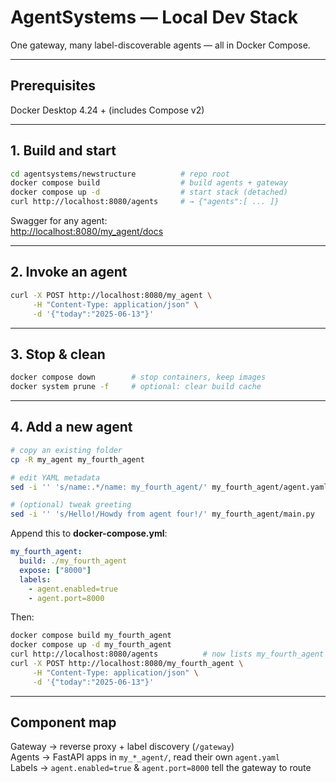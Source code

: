 # AgentSystems — Local Dev Stack

One gateway, many label-discoverable agents — all in Docker Compose.

---

## Prerequisites

Docker Desktop 4.24 + (includes Compose v2)

---

## 1. Build and start

```bash
cd agentsystems/newstructure          # repo root
docker compose build                  # build agents + gateway
docker compose up -d                  # start stack (detached)
curl http://localhost:8080/agents     # → {"agents":[ ... ]}
```

Swagger for any agent:  
<http://localhost:8080/my_agent/docs>

---

## 2. Invoke an agent

```bash
curl -X POST http://localhost:8080/my_agent \
     -H "Content-Type: application/json" \
     -d '{"today":"2025-06-13"}'
```

---

## 3. Stop & clean

```bash
docker compose down        # stop containers, keep images
docker system prune -f     # optional: clear build cache
```

---

## 4. Add a new agent

```bash
# copy an existing folder
cp -R my_agent my_fourth_agent

# edit YAML metadata
sed -i '' 's/name:.*/name: my_fourth_agent/' my_fourth_agent/agent.yaml

# (optional) tweak greeting
sed -i '' 's/Hello!/Howdy from agent four!/' my_fourth_agent/main.py
```

Append this to **docker-compose.yml**:

```yaml
my_fourth_agent:
  build: ./my_fourth_agent
  expose: ["8000"]
  labels:
    - agent.enabled=true
    - agent.port=8000
```

Then:

```bash
docker compose build my_fourth_agent
docker compose up -d my_fourth_agent
curl http://localhost:8080/agents          # now lists my_fourth_agent
curl -X POST http://localhost:8080/my_fourth_agent \
     -H "Content-Type: application/json" \
     -d '{"today":"2025-06-13"}'
```

---

## Component map

Gateway  → reverse proxy + label discovery (`/gateway`)  
Agents   → FastAPI apps in `my_*_agent/`, read their own `agent.yaml`  
Labels   → `agent.enabled=true` & `agent.port=8000` tell the gateway to route
